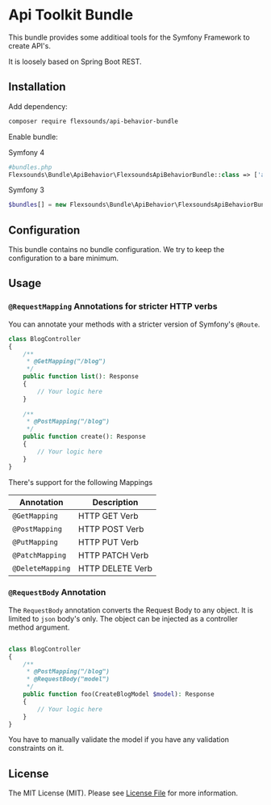 Api Toolkit Bundle
============

This bundle provides some additioal tools for the Symfony Framework to create API's. 

It is loosely based on Spring Boot REST. 

## Installation

Add dependency:

```sh
composer require flexsounds/api-behavior-bundle
```

Enable bundle:

Symfony 4

```php
#bundles.php
Flexsounds\Bundle\ApiBehavior\FlexsoundsApiBehaviorBundle::class => ['all' => true],
```

Symfony 3

```php
$bundles[] = new Flexsounds\Bundle\ApiBehavior\FlexsoundsApiBehaviorBundle();
```

## Configuration

This bundle contains no bundle configuration. We try to keep the configuration
to a bare minimum. 

## Usage

### `@RequestMapping` Annotations for stricter HTTP verbs

You can annotate your methods with a stricter version of Symfony's `@Route`.

```php
class BlogController
{
    /**
     * @GetMapping("/blog")
     */
    public function list(): Response
    {
        // Your logic here
    }
    
    /**
     * @PostMapping("/blog")
     */
    public function create(): Response
    {
        // Your logic here
    }
}
``` 

There's support for the following Mappings

| Annotation       | Description      |
|------------------|------------------|
| `@GetMapping`    | HTTP GET Verb    |
| `@PostMapping`   | HTTP POST Verb   |
| `@PutMapping`    | HTTP PUT Verb    |
| `@PatchMapping`  | HTTP PATCH Verb  |
| `@DeleteMapping` | HTTP DELETE Verb |


### `@RequestBody` Annotation

The `RequestBody` annotation converts the Request Body to any object. It
is limited to `json` body's only. The object can be injected as a controller
method argument.

```php

class BlogController
{
    /**
     * @PostMapping("/blog")
     * @RequestBody("model")
     */
    public function foo(CreateBlogModel $model): Response
    {
        // Your logic here
    }
}

```  


You have to manually validate the model if you have any validation constraints
on it.


## License

The MIT License (MIT). Please see [License File](LICENSE.md) for more information.
